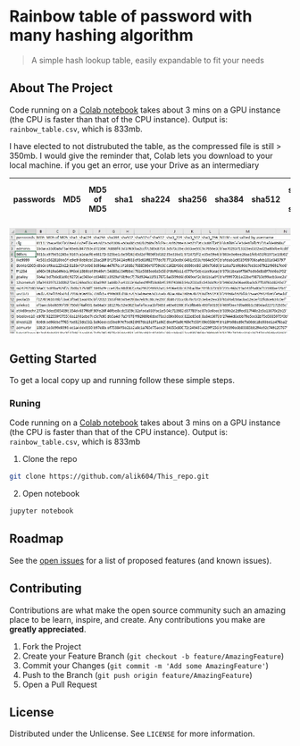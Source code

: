 # Rainbow table of password with many hashing algorithm

> A simple hash lookup table, easily expandable to fit your needs

## About The Project

Code running on a [Colab notebook](https://drive.google.com/file/d/1mJ9zukqncci5aexTsJYaePzr_REB3MGG/view?usp=sharing) takes about 3 mins on a GPU instance (the CPU is faster than that of the CPU instance). Output is: `rainbow_table.csv`, which is 833mb.

I have elected to not distrubuted the table, as the compressed file is still > 350mb. I would give the reminder that, Colab lets you download to your local machine. if you get an error, use your Drive as an intermediary

| passwords |	MD5 | MD5 of MD5 |	sha1 |	sha224 |	sha256 |	sha384 |	sha512 |	sha512 of sha512 |	sha3_224 |	sha3_512 |	sha3_256 |	NTLM - not salted by username|
| --- | --- |--- |--- |--- |--- |--- |--- |--- |--- |--- |--- |--- |

![screensoht](screensoht.JPG)



## Getting Started

To get a local copy up and running follow these simple steps.

### Runing

Code running on a [Colab notebook](https://drive.google.com/file/d/1mJ9zukqncci5aexTsJYaePzr_REB3MGG/view?usp=sharing) takes about 3 mins on a GPU instance (the CPU is faster than that of the CPU instance). Output is: `rainbow_table.csv`, which is 833mb 

1. Clone the repo
```sh
git clone https://github.com/alik604/This_repo.git
```
2. Open notebook
```sh
jupyter notebook
```



## Roadmap

See the [open issues](https://github.com/alik604/repo/issues) for a list of proposed features (and known issues).



## Contributing

Contributions are what make the open source community such an amazing place to be learn, inspire, and create. Any contributions you make are **greatly appreciated**.

1. Fork the Project
2. Create your Feature Branch (`git checkout -b feature/AmazingFeature`)
3. Commit your Changes (`git commit -m 'Add some AmazingFeature'`)
4. Push to the Branch (`git push origin feature/AmazingFeature`)
5. Open a Pull Request



## License

Distributed under the Unlicense. See `LICENSE` for more information.
